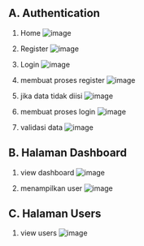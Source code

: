 A. Authentication
-
1. Home
![image](https://github.com/user-attachments/assets/3ba6e6fe-dc85-411d-8a3d-0710d5754dd7)

2. Register
![image](https://github.com/user-attachments/assets/dc1436e2-81a4-493b-a189-ccccf27ba67d)

3. Login
![image](https://github.com/user-attachments/assets/e8b5d6e4-039e-4ccf-831b-b6847942f319)

4. membuat proses register
![image](https://github.com/user-attachments/assets/ee992040-34af-492b-ac2d-0982aef38824)

5. jika data tidak diisi
![image](https://github.com/user-attachments/assets/c129007c-d5a7-47ac-a5c5-912305226608)

6. membuat proses login
![image](https://github.com/user-attachments/assets/5d9ff9c9-a5ea-4164-a1a5-bde2c7d3bf5f)

7. validasi data
![image](https://github.com/user-attachments/assets/fb2a3bc4-9af0-4273-9167-88b9d9a59790)

B. Halaman Dashboard
-
1. view dashboard
![image](https://github.com/user-attachments/assets/f19e15bb-4148-4a6e-83f0-8eba22b849ad)

2. menampilkan user
![image](https://github.com/user-attachments/assets/3c4e90d7-e6c8-4960-8e6b-944e0ddecdc8)

C. Halaman Users
-
1. view users
![image](https://github.com/user-attachments/assets/4eee41b1-4794-431e-a989-4d9075e69c8d)


